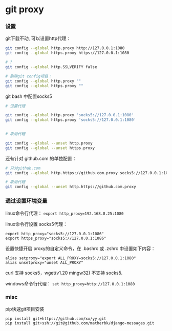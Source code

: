 # git proxy

### 设置

git下载不动, 可以设置http代理：
``` bash
git config --global http.proxy http://127.0.0.1:1080
git config --global https.proxy https://127.0.0.1:1080

# ?
git config --global http.SSLVERIFY false

# 删除git config项目：
git config --global http.proxy ""
git config --global https.proxy ""
```

git bash 中配置socks5
``` bash
# 设置代理

git config --global http.proxy 'socks5://127.0.0.1:1080'
git config --global https.proxy 'socks5://127.0.0.1:1080'
 

# 取消代理

git config --global --unset http.proxy
git config --global --unset https.proxy
```

还有针对 github.com 的单独配置：
``` bash
# 只对github.com
git config --global http.https://github.com.proxy socks5://127.0.0.1:1080

# 取消代理
git config --global --unset http.https://github.com.proxy
```


### 通过设置环境变量

linux命令行代理：
`export http_proxy=192.168.8.25:1080`

linux命令行设置 socks5代理：
```
export http_proxy="socks5://127.0.0.1:1086"
export https_proxy="socks5://127.0.0.1:1086"
```

设置快捷开启 proxy的自定义命令，在 .bashrc 或 .zshrc 中设置如下内容：
```
alias setproxy="export ALL_PROXY=socks5://127.0.0.1:1080"
alias unsetproxy="unset ALL_PROXY"
```


curl 支持 socks5，wget(v1.20 mingw32) 不支持 socks5.


windows命令行代理：
`set http_proxy=http://127.0.0.1:1080`

### misc
 pip快速git项目安装
```
pip install git+https://github.com/xx/yy.git
pip install git+ssh://git@github.com/matherbk/django-messages.git

```